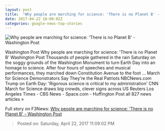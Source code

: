 ```yaml
---
layout: post
title:  "Why people are marching for science: 'There is no Planet B' - Washington Post"
date: 2017-04-22 18:09:02Z
categories: google-news-top-stories
---
```


![Why people are marching for science: 'There is no Planet B' - Washington Post](https://img.washingtonpost.com/rf/image_1484w/2010-2019/WashingtonPost/2017/04/22/Others/Images/2017-04-22/ARD_3688.jpg)

Washington Post Why people are marching for science: 'There is no Planet B' Washington Post Thousands of people gathered in the rain Saturday on the soggy grounds of the Washington Monument to turn Earth Day into an homage to science. After four hours of speeches and musical performances, they marched down Constitution Avenue to the foot ... March for Science Demonstrators Say They're the Real Patriots NBCNews.com Trump on Earth Day: 'Rigorous science is critical to my administration' CNN March for Science draws big crowds, clever signs across US Reuters Los Angeles Times - CBS News - Space.com - Huffington Post all 827 news articles »


Full story on F3News: [Why people are marching for science: 'There is no Planet B' - Washington Post](http://www.f3nws.com/n/GeSQh)

> Posted on: Saturday, April 22, 2017 11:09:02 PM
